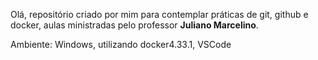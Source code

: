 Olá, repositório criado por mim para contemplar práticas de git, github e docker, aulas ministradas pelo professor **Juliano Marcelino**.

Ambiente: Windows, utilizando docker4.33.1, VSCode